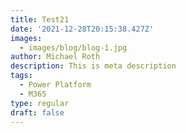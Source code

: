 ```yaml
---
title: Test21
date: '2021-12-28T20:15:38.427Z'
images:
  - images/blog/blog-1.jpg
author: Michael Roth
description: This is meta description
tags:
  - Power Platform
  - M365
type: regular
draft: false
---
```



